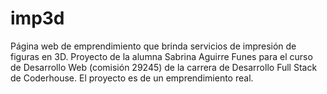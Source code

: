 # imp3d
Página web de emprendimiento que brinda servicios de impresión de figuras en 3D. 
Proyecto de la alumna Sabrina Aguirre Funes para el curso de Desarrollo Web (comisión 29245) de la carrera de Desarrollo Full Stack de Coderhouse.
El proyecto es de un emprendimiento real.
